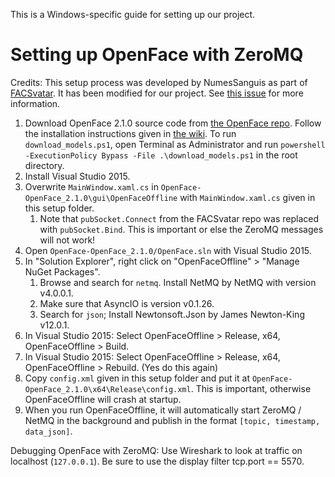 This is a Windows-specific guide for setting up our project.

# Setting up OpenFace with ZeroMQ

Credits: This setup process was developed by NumesSanguis as part of [FACSvatar](https://github.com/NumesSanguis/FACSvatar). It has been modified for our project. See [this issue](https://github.com/TadasBaltrusaitis/OpenFace/issues/375) for more information.

1. Download OpenFace 2.1.0 source code from [the OpenFace repo](https://github.com/TadasBaltrusaitis/OpenFace/releases). Follow the installation instructions given in [the wiki](https://github.com/TadasBaltrusaitis/OpenFace/wiki/Windows-Installation). To run `download_models.ps1`, open Terminal as Administrator and run `powershell -ExecutionPolicy Bypass -File .\download_models.ps1` in the root directory.
2. Install Visual Studio 2015.
3. Overwrite `MainWindow.xaml.cs` in `OpenFace-OpenFace_2.1.0\gui\OpenFaceOffline` with `MainWindow.xaml.cs` given in this setup folder. 
    1. Note that `pubSocket.Connect` from the FACSvatar repo was replaced with `pubSocket.Bind`. This is important or else the ZeroMQ messages will not work!
4. Open `OpenFace-OpenFace_2.1.0/OpenFace.sln` with Visual Studio 2015.
5. In "Solution Explorer", right click on "OpenFaceOffline" > "Manage NuGet Packages".
    1. Browse and search for `netmq`. Install NetMQ by NetMQ with version v4.0.0.1.
    2. Make sure that AsyncIO is version v0.1.26.
    3. Search for `json`; Install Newtonsoft.Json by James Newton-King v12.0.1.
6. In Visual Studio 2015: Select OpenFaceOffline > Release, x64, OpenFaceOffline > Build.
7. In Visual Studio 2015: Select OpenFaceOffline > Release, x64, OpenFaceOffline > Rebuild. (Yes do this again)
8. Copy `config.xml` given in this setup folder and put it at `OpenFace-OpenFace_2.1.0\x64\Release\config.xml`. This is important, otherwise OpenFaceOffline will crash at startup.
9. When you run OpenFaceOffline, it will automatically start ZeroMQ / NetMQ in the background and publish in the format `[topic, timestamp, data_json]`.

Debugging OpenFace with ZeroMQ: Use Wireshark to look at traffic on localhost (`127.0.0.1`). Be sure to use the display filter tcp.port == 5570.
